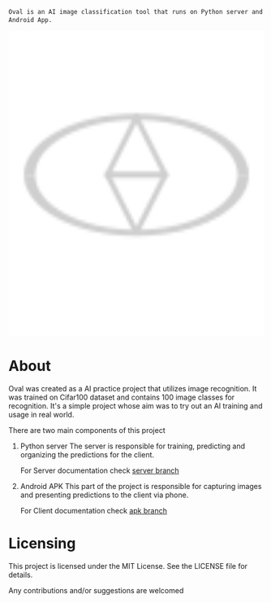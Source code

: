     Oval is an AI image classification tool that runs on Python server and Android App.

<img src="./Oval.svg" style="width:100vw; height:15vh">

# About

Oval was created as a AI practice project that utilizes image recognition. It was trained on Cifar100 dataset and contains 100 image classes for recognition. It's a simple project whose aim was to try out an AI training and usage in real world.

There are two main components of this project

1. Python server
   The server is responsible for training, predicting and organizing the predictions for the client.

   For Server documentation check [server branch](https://github.com/q-13t/Oval/tree/Server)

2. Android APK
   This part of the project is responsible for capturing images and presenting predictions to the client via phone.

   For Client documentation check [apk branch](https://github.com/q-13t/Oval/tree/apk)

# Licensing

This project is licensed under the MIT License. See the LICENSE file for details.

Any contributions and/or suggestions are welcomed
